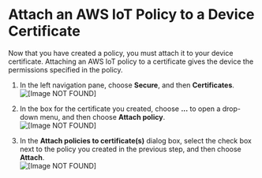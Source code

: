 # Attach an AWS IoT Policy to a Device Certificate<a name="attach-policy-to-certificate"></a>

Now that you have created a policy, you must attach it to your device certificate\. Attaching an AWS IoT policy to a certificate gives the device the permissions specified in the policy\.

1. In the left navigation pane, choose **Secure**, and then **Certificates**\.  
![\[Image NOT FOUND\]](http://docs.aws.amazon.com/iot/latest/developerguide/images/certificate-page.png)

1. In the box for the certificate you created, choose **\.\.\.** to open a drop\-down menu, and then choose **Attach policy**\.  
![\[Image NOT FOUND\]](http://docs.aws.amazon.com/iot/latest/developerguide/images/certificates-dashboard.png)

1. In the **Attach policies to certificate\(s\)** dialog box, select the check box next to the policy you created in the previous step, and then choose **Attach**\.  
![\[Image NOT FOUND\]](http://docs.aws.amazon.com/iot/latest/developerguide/images/attach-policy-to-cert.png)